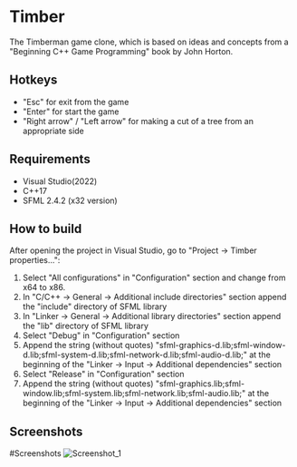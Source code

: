 # Timber
The Timberman game clone, which is based on ideas and concepts from a "Beginning C++ Game Programming" book by John Horton.

Hotkeys
--------
- "Esc" for exit from the game
- "Enter" for start the game
- "Right arrow" / "Left arrow" for making a cut of a tree from an appropriate side

Requirements
------------
- Visual Studio(2022)
- C++17
- SFML 2.4.2 (x32 version)

How to build 
------------
After opening the project in Visual Studio, go to "Project -> Timber properties...":
1) Select "All configurations" in "Configuration" section and change from x64 to x86.
2) In "C/C++ -> General -> Additional include directories" section append the "include" directory of SFML library
3) In "Linker -> General -> Additional library directories" section append the "lib" directory of SFML library
4) Select "Debug" in "Configuration" section
5) Append the string (without quotes) "sfml-graphics-d.lib;sfml-window-d.lib;sfml-system-d.lib;sfml-network-d.lib;sfml-audio-d.lib;" at the beginning of the
"Linker -> Input -> Additional dependencies" section
6) Select "Release" in "Configuration" section
7) Append the string (without quotes) "sfml-graphics.lib;sfml-window.lib;sfml-system.lib;sfml-network.lib;sfml-audio.lib;" at the beginning of the
"Linker -> Input -> Additional dependencies" section

Screenshots
-----------

#Screenshots
![Screenshot_1](https://user-images.githubusercontent.com/57986981/165494964-07917bc3-f4ea-424b-a0d9-25e89f9d09b1.png)
